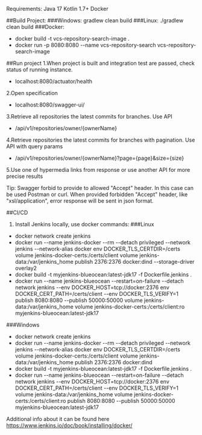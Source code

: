 Requirements:
Java 17
Kotlin 1.7+
Docker

##Build Project:
###Windows:
gradlew clean build
###Linux:
./gradlew clean build
###Docker:
 * docker build -t vcs-repository-search-image .
 * docker run -p 8080:8080 --name vcs-repository-search vcs-repository-search-image

##Run project
1.When project is built and integration test are passed, check status of running instance.
- localhost:8080/actuator/health

2.Open specification
- localhost:8080/swagger-ui/

3.Retrieve all repositories the latest commits for branches. Use API
- /api/v1/repositories/owner/{ownerName}

4.Retrieve repositories the latest commits for branches with pagination. Use API with query params
- /api/v1/repositories/owner/{ownerName}?page={page}&size={size}

5.Use one of hypermedia links from response or use another API for more precise results

Tip: Swagger forbid to provide to allowed "Accept" header. 
In this case can be used Postman or curl.
When provided forbidden "Accept" header, like "xsl/application", 
error response will be sent in json format.

##CI/CD
1. Install Jenkins locally, use docker commands:
###Linux
- docker network create jenkins
- docker run --name jenkins-docker --rm --detach
  privileged --network jenkins --network-alias docker
  env DOCKER_TLS_CERTDIR=/certs
  volume jenkins-docker-certs:/certs/client
  volume jenkins-data:/var/jenkins_home
  publish 2376:2376
  docker:dind --storage-driver overlay2
- docker build -t myjenkins-blueocean:latest-jdk17 -f Dockerfile.jenkins .
- docker run --name jenkins-blueocean --restart=on-failure --detach
  network jenkins --env DOCKER_HOST=tcp://docker:2376
  env DOCKER_CERT_PATH=/certs/client --env DOCKER_TLS_VERIFY=1
  publish 8080:8080 --publish 50000:50000
  volume jenkins-data:/var/jenkins_home
  volume jenkins-docker-certs:/certs/client:ro
  myjenkins-blueocean:latest-jdk17
  
###Windows  
- docker network create jenkins
- docker run --name jenkins-docker --rm --detach
  privileged --network jenkins --network-alias docker
  env DOCKER_TLS_CERTDIR=/certs
  volume jenkins-docker-certs:/certs/client
  volume jenkins-data:/var/jenkins_home
  publish 2376:2376
  docker:dind
- docker build -t myjenkins-blueocean:latest-jdk17 -f Dockerfile.jenkins . 
- docker run --name jenkins-blueocean --restart=on-failure --detach 
  network jenkins --env DOCKER_HOST=tcp://docker:2376
  env DOCKER_CERT_PATH=/certs/client --env DOCKER_TLS_VERIFY=1
  volume jenkins-data:/var/jenkins_home
  volume jenkins-docker-certs:/certs/client:ro
  publish 8080:8080 --publish 50000:50000 myjenkins-blueocean:latest-jdk17
  
Additional info about it can be found here https://www.jenkins.io/doc/book/installing/docker/
